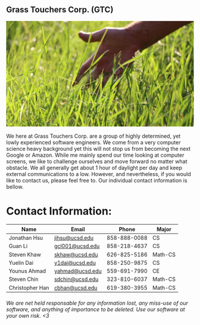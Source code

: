 ## Grass Touchers Corp. (GTC)

<img src="branding/GTC_image.jpg" alt="GTC_image" title="GTC_branding_image"/>

We here at Grass Touchers Corp. are a group of highly determined, yet lowly experienced software engineers. We come from a very computer science heavy background yet this will not stop us from becoming the next Google or Amazon. While me mainly spend our time looking at computer screens, we  like to challenge ourselves and move forward no matter what obstacle. We all generally get about 1 hour of daylight per day and keep external communications to a low. However, and nevertheless, if you would like to contact us, please feel free to. Our individual contact information is bellow.


# Contact Information:
| Name | Email | Phone | Major |
|---|---|---|---|
| Jonathan Hsu | jihsu@ucsd.edu | 858-888-0088 | CS |
| Guan Li | gcl001@ucsd.edu | 858-218-4637 | CS |
| Steven Khaw | skhaw@ucsd.edu | 626-825-5186 | Math-CS |
| Yuelin Dai | y1dai@ucsd.edu | 858-250-9875 | CS |
| Younus Ahmad | yahmad@ucsd.edu | 559-691-7990 | CE |
| Steven Chin | sdchin@ucsd.edu | 323-810-6037 | Math-CS |
| Christopher Han | cbhan@ucsd.edu | 619-380-3955 | Math-CS |

###### We are net held responsable for any information lost, any miss-use of our software, and anything of importance to be deleted. Use our software at your own risk. <3
